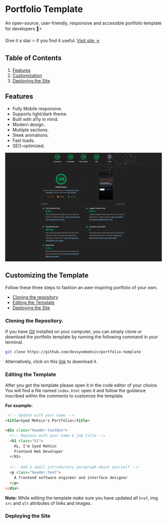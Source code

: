 # Portfolio Template

An open-source, user-friendly, responsive and accessible portfolio template for developers 🚀⚡

Give it a star ⭐ if you find it useful. [Visit site &rarr;](https://oss-portfolio.netlify.app/)


## Table of Contents

1. [Features](#features)
1. [Customization](#customizing-the-template)
1. [Deploying the Site](#deploying-the-site)

## Features

-  Fully Mobile responsive.
-  Supports light/dark theme.
-  Built with a11y in mind.
-  Modern design.
-  Multiple sections.
-  Sleek animations.
-  Fast loads.
-  SEO-optimized.

<img src="assets/images/lighthouse.png" alt="lighthouse report with 100% scores">

## Customizing the Template

Follow these three steps to fashion an awe-inspiring portfolio of your own. 

- [Cloning the repository](#cloning-the-repository)
- [Editing the Template](#editing-the-template)
- [Deploying the Site](#deploying-the-site)


### Cloning the Repository.

If you have [Git](https://git-scm.com/) installed on your computer, you can simply clone or download the portfolio template by running the following command in your terminal.

```bash
git clone https://github.com/devsyedmohsin/portfolio-template
```
 Alternatively, click on this [link]() to download it. 

### Editing the Template 

After you got the template please open it in the code editor of your choice.
You will find a file named `index.html` open it and follow the guidance inscribed within the comments to customize the template.

**For example:**

```html
 <!-- Update with your name -->
<title>Syed Mohsin's Portfolio</title>
```

```html
<div class="header-textbox">
  <!-- Replace with your name & job title -->
  <h1 class="h1">
    Hi, I'm Syed Mohsin
    Frontend Web Developer
  </h1>

  <!-- Add a small introductory paragraph about yourself -->
  <p class="header-text">
    A frontend software engineer and interface designer
  </p>
</div>
```
**Note:** While editing the template make sure you have updated all `href`, img `src` and `alt` attributes of links and images. 

### Deploying the Site